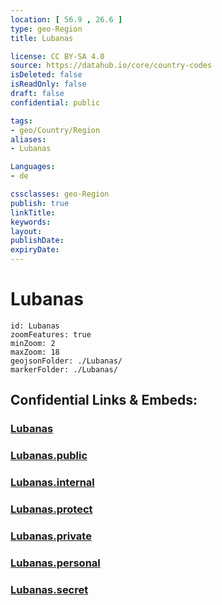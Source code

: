 ```yaml
---
location: [ 56.9 , 26.6 ] 
type: geo-Region
title: Lubanas

license: CC BY-SA 4.0
source: https://datahub.io/core/country-codes
isDeleted: false
isReadOnly: false
draft: false
confidential: public

tags:
- geo/Country/Region
aliases:
- Lubanas

Languages:
- de

cssclasses: geo-Region
publish: true
linkTitle: 
keywords: 
layout: 
publishDate: 
expiryDate: 
---
```


# Lubanas

```leaflet
id: Lubanas
zoomFeatures: true 
minZoom: 2 
maxZoom: 18
geojsonFolder: ./Lubanas/
markerFolder: ./Lubanas/
```


## Confidential Links & Embeds: 

### [Lubanas](/_Standards/Earth/Continent/Europe/Europe~North/Latvia/Counties/Lubanas.md) 

### [Lubanas.public](/_public/Earth/Continent/Europe/Europe~North/Latvia/Counties/Lubanas.public.md) 

### [Lubanas.internal](/_internal/Earth/Continent/Europe/Europe~North/Latvia/Counties/Lubanas.internal.md) 

### [Lubanas.protect](/_protect/Earth/Continent/Europe/Europe~North/Latvia/Counties/Lubanas.protect.md) 

### [Lubanas.private](/_private/Earth/Continent/Europe/Europe~North/Latvia/Counties/Lubanas.private.md) 

### [Lubanas.personal](/_personal/Earth/Continent/Europe/Europe~North/Latvia/Counties/Lubanas.personal.md) 

### [Lubanas.secret](/_secret/Earth/Continent/Europe/Europe~North/Latvia/Counties/Lubanas.secret.md)

